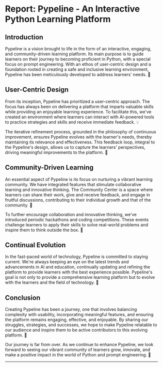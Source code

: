 # Report: Pypeline - An Interactive Python Learning Platform

## Introduction

Pypeline is a vision brought to life in the form of an interactive, engaging, and community-driven learning platform. Its main purpose is to guide learners on their journey to becoming proficient in Python, with a special focus on prompt engineering. With an ethos of user-centric design and a foundation rooted in creating a safe and inclusive learning environment, Pypeline has been meticulously developed to address learners' needs. 🌟

## User-Centric Design

From its inception, Pypeline has prioritized a user-centric approach. The focus has always been on delivering a platform that imparts valuable skills while providing an enjoyable learning experience. To facilitate this, we've created an environment where learners can interact with AI-powered tools to practice strategies and skills and receive immediate feedback. 💡

The iterative refinement process, grounded in the philosophy of continuous improvement, ensures Pypeline evolves with the learner's needs, thereby maintaining its relevance and effectiveness. This feedback loop, integral to the Pypeline's design, allows us to capture the learners' perspectives, driving meaningful improvements to the platform. 🔄

## Community-Driven Learning

An essential aspect of Pypeline is its focus on nurturing a vibrant learning community. We have integrated features that stimulate collaborative learning and innovative thinking. The Community Center is a space where learners can share their work, give and receive feedback, and engage in fruitful discussions, contributing to their individual growth and that of the community. 👥

To further encourage collaboration and innovative thinking, we've introduced periodic hackathons and coding competitions. These events challenge learners to apply their skills to solve real-world problems and inspire them to think outside the box. 🚀

## Continual Evolution

In the fast-paced world of technology, Pypeline is committed to staying current. We're always keeping an eye on the latest trends and advancements in AI and education, continually updating and refining the platform to provide learners with the best experience possible. Pypeline's goal is not only to provide a comprehensive learning platform but to evolve with the learners and the field of technology. 🔧

## Conclusion

Creating Pypeline has been a journey, one that involves balancing complexity with usability, incorporating meaningful features, and ensuring the platform remains engaging, effective, and enjoyable. By sharing our struggles, strategies, and successes, we hope to make Pypeline relatable to our audience and inspire them to be active contributors to this evolving platform. 🌱

Our journey is far from over. As we continue to enhance Pypeline, we look forward to seeing our vibrant community of learners grow, innovate, and make a positive impact in the world of Python and prompt engineering. 💪

---

